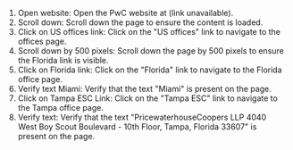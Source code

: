 1. Open website: Open the PwC website at (link unavailable).
2. Scroll down: Scroll down the page to ensure the content is loaded.
3. Click on US offices link: Click on the "US offices" link to navigate to the offices page.
4. Scroll down by 500 pixels: Scroll down the page by 500 pixels to ensure the Florida link is visible.
5. Click on Florida link: Click on the "Florida" link to navigate to the Florida office page.
6. Verify text Miami: Verify that the text "Miami" is present on the page.
7. Click on Tampa ESC Link: Click on the "Tampa ESC" link to navigate to the Tampa office page.
8. Verify text: Verify that the text "PricewaterhouseCoopers LLP 4040 West Boy Scout Boulevard - 10th Floor, Tampa, Florida 33607" is present on the page.

